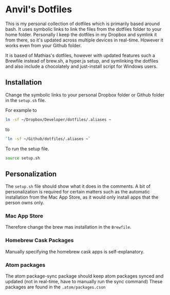 # Anvil's Dotfiles

This is my personal collection of dotfiles which is primarily based around bash.
It uses symbolic links to link the files from the dotfiles folder to your home folder. Personally I keep the dotfiles in my Dropbox and symlink it from there, so it's updated across multiple devices in real-time. However it works even from your Github folder.

It is based of Mathias's dotfiles, however with updated features such a Brewfile instead of brew.sh, a hyper.js setup, and symlinking the dotfiles and also include a chocolately and just-install script for Windows users.

## Installation

Change the symbolic links to your personal Dropbox folder or Github folder in the `setup.sh` file.

For example to   
```bash
ln -sf ~/Dropbox/Developer/dotfiles/.aliases ~
```
to
```bash
`ln -sf ~/Github/dotfiles/.aliases ~`
```
To run the setup file.  
```bash
source setup.sh
```

## Personalization

The `setup.sh` file should show what it does in the comments.
A bit of personalization is required for certain matters such as the automatic installation from the Mac App Store, as it would only install apps that the person owns only.

### Mac App Store
Therefore change the brew mas installation in the `Brewfile`.

### Homebrew Cask Packages
Manually specifying the homebrew cask apps is self-explanatory.

### Atom packages
The atom package-sync package should keep atom packages synced and updated (not in real-time, have to manually run the sync command) These packages are found in the `.atom/packages.cson`
